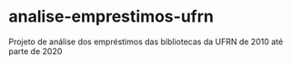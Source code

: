 # analise-emprestimos-ufrn
Projeto de análise dos empréstimos das bibliotecas da UFRN de 2010 até parte de 2020
